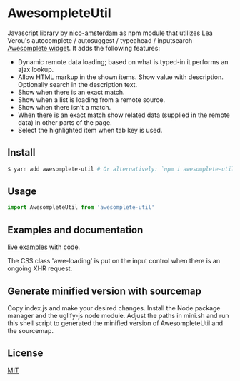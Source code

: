 # AwesompleteUtil 

Javascript library by [nico-amsterdam](https://github.com/nico-amsterdam) as npm module that utilizes Lea Verou's autocomplete / autosuggest / typeahead / inputsearch [Awesomplete widget](https://leaverou.github.io/awesomplete/index.html). It adds the following features:

- Dynamic remote data loading; based on what is typed-in it performs an ajax lookup.
- Allow HTML markup in the shown items. Show value with description. Optionally search in the description text.
- Show when there is an exact match.
- Show when a list is loading from a remote source.
- Show when there isn't a match.
- When there is an exact match show related data (supplied in the remote data) in other parts of the page.
- Select the highlighted item when tab key is used.

Install
-------
```sh
$ yarn add awesomplete-util # Or alternatively: `npm i awesomplete-util`
```

Usage
-----
````js
import AwesompleteUtil from 'awesomplete-util'
````

## Examples and documentation

[live examples](https://nico-amsterdam.github.io/awesomplete-util/index.html) with code.

The CSS class 'awe-loading' is put on the input control when there is an ongoing XHR request.

## Generate minified version with sourcemap

Copy index.js and make your desired changes.
Install the Node package manager and the uglify-js node module.
Adjust the paths in mini.sh and run this shell script to generated the minified version of AwesompleteUtil and the sourcemap.

## License

[MIT](LICENSE)

